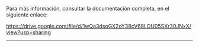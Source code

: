 Para más información, consultar la documentación completa, en el siguiente enlace:

https://drive.google.com/file/d/1wQa3dsoGX2oY38cV68LOU05SXr30JNxX/view?usp=sharing


---
